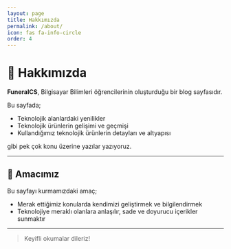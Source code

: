 ```yaml
---
layout: page
title: Hakkımızda
permalink: /about/
icon: fas fa-info-circle
order: 4
---
```


# 👋 Hakkımızda

**FuneralCS**, Bilgisayar Bilimleri öğrencilerinin oluşturduğu bir blog sayfasıdır.

Bu sayfada;

- Teknolojik alanlardaki yenilikler  
- Teknolojik ürünlerin gelişimi ve geçmişi  
- Kullandığımız teknolojik ürünlerin detayları ve altyapısı  

gibi pek çok konu üzerine yazılar yazıyoruz.

---

## 🎯 Amacımız

Bu sayfayı kurmamızdaki amaç;

- Merak ettiğimiz konularda kendimizi geliştirmek ve bilgilendirmek  
- Teknolojiye meraklı olanlara anlaşılır, sade ve doyurucu içerikler sunmaktır  

---

> Keyifli okumalar dileriz!
